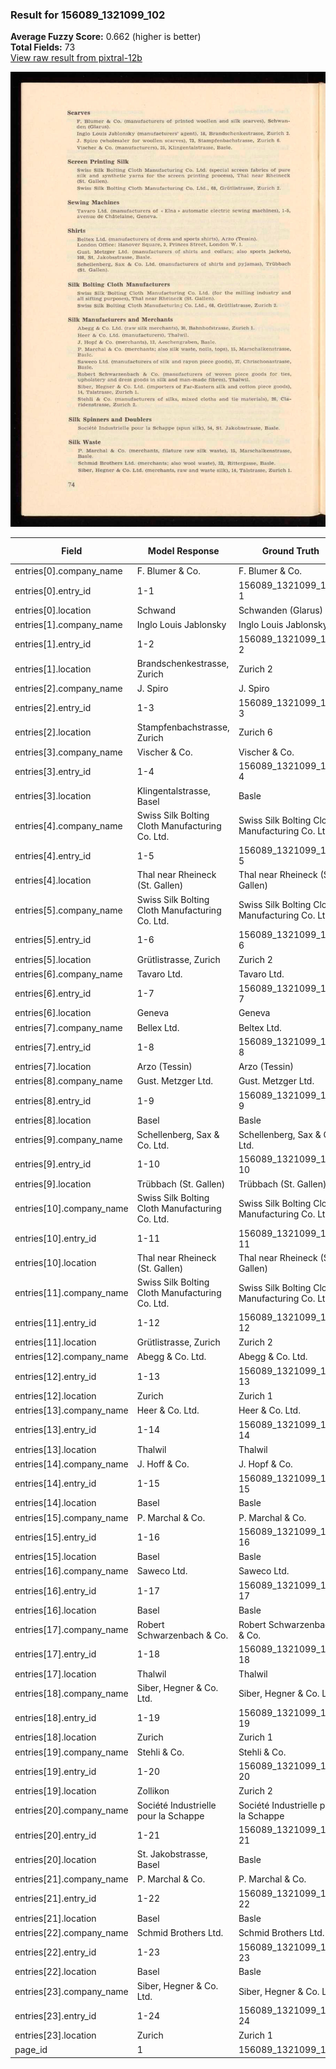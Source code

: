 ### Result for 156089_1321099_102
**Average Fuzzy Score:** 0.662 (higher is better)<br>
**Total Fields:** 73<br>
[View raw result from pixtral-12b](https://github.com/RISE-UNIBAS/humanities_data_benchmark/blob/main/results/2025-10-28/T0387/request_T0387_156089_1321099_102.json)

<img src="https://github.com/RISE-UNIBAS/humanities_data_benchmark/blob/main/benchmarks/company_lists/images/156089_1321099_102.jpg?raw=true" alt="156089_1321099_102" width="600px">

| Field | Model Response | Ground Truth | Fuzzy Score | Match |
|-------|----------------|--------------|-------------|-------|
| entries[0].company_name | F. Blumer & Co. | F. Blumer & Co. | 1.000 | ✅ |
| entries[0].entry_id | 1-1 | 156089_1321099_102-1 | 0.261 | ❌ |
| entries[0].location | Schwand | Schwanden (Glarus) | 0.560 | ❌ |
| entries[1].company_name | Inglo Louis Jablonsky | Inglo Louis Jablonsky | 1.000 | ✅ |
| entries[1].entry_id | 1-2 | 156089_1321099_102-2 | 0.261 | ❌ |
| entries[1].location | Brandschenkestrasse, Zurich | Zurich 2 | 0.343 | ❌ |
| entries[2].company_name | J. Spiro | J. Spiro | 1.000 | ✅ |
| entries[2].entry_id | 1-3 | 156089_1321099_102-3 | 0.261 | ❌ |
| entries[2].location | Stampfenbachstrasse, Zurich | Zurich 6 | 0.343 | ❌ |
| entries[3].company_name | Vischer & Co. | Vischer & Co. | 1.000 | ✅ |
| entries[3].entry_id | 1-4 | 156089_1321099_102-4 | 0.261 | ❌ |
| entries[3].location | Klingentalstrasse, Basel | Basle | 0.276 | ❌ |
| entries[4].company_name | Swiss Silk Bolting Cloth Manufacturing Co. Ltd. | Swiss Silk Bolting Cloth Manufacturing Co. Ltd. | 1.000 | ✅ |
| entries[4].entry_id | 1-5 | 156089_1321099_102-5 | 0.261 | ❌ |
| entries[4].location | Thal near Rheineck (St. Gallen) | Thal near Rheineck (St. Gallen) | 1.000 | ✅ |
| entries[5].company_name | Swiss Silk Bolting Cloth Manufacturing Co. Ltd. | Swiss Silk Bolting Cloth Manufacturing Co. Ltd. | 1.000 | ✅ |
| entries[5].entry_id | 1-6 | 156089_1321099_102-6 | 0.261 | ❌ |
| entries[5].location | Grütlistrasse, Zurich | Zurich 2 | 0.414 | ❌ |
| entries[6].company_name | Tavaro Ltd. | Tavaro Ltd. | 1.000 | ✅ |
| entries[6].entry_id | 1-7 | 156089_1321099_102-7 | 0.261 | ❌ |
| entries[6].location | Geneva | Geneva | 1.000 | ✅ |
| entries[7].company_name | Bellex Ltd. | Beltex Ltd. | 0.909 | ❌ |
| entries[7].entry_id | 1-8 | 156089_1321099_102-8 | 0.261 | ❌ |
| entries[7].location | Arzo (Tessin) | Arzo (Tessin) | 1.000 | ✅ |
| entries[8].company_name | Gust. Metzger Ltd. | Gust. Metzger Ltd. | 1.000 | ✅ |
| entries[8].entry_id | 1-9 | 156089_1321099_102-9 | 0.261 | ❌ |
| entries[8].location | Basel | Basle | 0.800 | ❌ |
| entries[9].company_name | Schellenberg, Sax & Co. Ltd. | Schellenberg, Sax & Co. Ltd. | 1.000 | ✅ |
| entries[9].entry_id | 1-10 | 156089_1321099_102-10 | 0.320 | ❌ |
| entries[9].location | Trübbach (St. Gallen) | Trübbach (St. Gallen) | 1.000 | ✅ |
| entries[10].company_name | Swiss Silk Bolting Cloth Manufacturing Co. Ltd. | Swiss Silk Bolting Cloth Manufacturing Co. Ltd. | 1.000 | ✅ |
| entries[10].entry_id | 1-11 | 156089_1321099_102-11 | 0.320 | ❌ |
| entries[10].location | Thal near Rheineck (St. Gallen) | Thal near Rheineck (St. Gallen) | 1.000 | ✅ |
| entries[11].company_name | Swiss Silk Bolting Cloth Manufacturing Co. Ltd. | Swiss Silk Bolting Cloth Manufacturing Co. Ltd. | 1.000 | ✅ |
| entries[11].entry_id | 1-12 | 156089_1321099_102-12 | 0.320 | ❌ |
| entries[11].location | Grütlistrasse, Zurich | Zurich 2 | 0.414 | ❌ |
| entries[12].company_name | Abegg & Co. Ltd. | Abegg & Co. Ltd. | 1.000 | ✅ |
| entries[12].entry_id | 1-13 | 156089_1321099_102-13 | 0.320 | ❌ |
| entries[12].location | Zurich | Zurich 1 | 0.857 | ❌ |
| entries[13].company_name | Heer & Co. Ltd. | Heer & Co. Ltd. | 1.000 | ✅ |
| entries[13].entry_id | 1-14 | 156089_1321099_102-14 | 0.320 | ❌ |
| entries[13].location | Thalwil | Thalwil | 1.000 | ✅ |
| entries[14].company_name | J. Hoff & Co. | J. Hopf & Co. | 0.923 | ✅ |
| entries[14].entry_id | 1-15 | 156089_1321099_102-15 | 0.320 | ❌ |
| entries[14].location | Basel | Basle | 0.800 | ❌ |
| entries[15].company_name | P. Marchal & Co. | P. Marchal & Co. | 1.000 | ✅ |
| entries[15].entry_id | 1-16 | 156089_1321099_102-16 | 0.320 | ❌ |
| entries[15].location | Basel | Basle | 0.800 | ❌ |
| entries[16].company_name | Saweco Ltd. | Saweco Ltd. | 1.000 | ✅ |
| entries[16].entry_id | 1-17 | 156089_1321099_102-17 | 0.320 | ❌ |
| entries[16].location | Basel | Basle | 0.800 | ❌ |
| entries[17].company_name | Robert Schwarzenbach & Co. | Robert Schwarzenbach & Co. | 1.000 | ✅ |
| entries[17].entry_id | 1-18 | 156089_1321099_102-18 | 0.320 | ❌ |
| entries[17].location | Thalwil | Thalwil | 1.000 | ✅ |
| entries[18].company_name | Siber, Hegner & Co. Ltd. | Siber, Hegner & Co. Ltd. | 1.000 | ✅ |
| entries[18].entry_id | 1-19 | 156089_1321099_102-19 | 0.320 | ❌ |
| entries[18].location | Zurich | Zurich 1 | 0.857 | ❌ |
| entries[19].company_name | Stehli & Co. | Stehli & Co. | 1.000 | ✅ |
| entries[19].entry_id | 1-20 | 156089_1321099_102-20 | 0.320 | ❌ |
| entries[19].location | Zollikon | Zurich 2 | 0.250 | ❌ |
| entries[20].company_name | Société Industrielle pour la Schappe | Société Industrielle pour la Schappe | 1.000 | ✅ |
| entries[20].entry_id | 1-21 | 156089_1321099_102-21 | 0.320 | ❌ |
| entries[20].location | St. Jakobstrasse, Basel | Basle | 0.286 | ❌ |
| entries[21].company_name | P. Marchal & Co. | P. Marchal & Co. | 1.000 | ✅ |
| entries[21].entry_id | 1-22 | 156089_1321099_102-22 | 0.320 | ❌ |
| entries[21].location | Basel | Basle | 0.800 | ❌ |
| entries[22].company_name | Schmid Brothers Ltd. | Schmid Brothers Ltd. | 1.000 | ✅ |
| entries[22].entry_id | 1-23 | 156089_1321099_102-23 | 0.320 | ❌ |
| entries[22].location | Basel | Basle | 0.800 | ❌ |
| entries[23].company_name | Siber, Hegner & Co. Ltd. | Siber, Hegner & Co. Ltd. | 1.000 | ✅ |
| entries[23].entry_id | 1-24 | 156089_1321099_102-24 | 0.320 | ❌ |
| entries[23].location | Zurich | Zurich 1 | 0.857 | ❌ |
| page_id | 1 | 156089_1321099_102 | 0.105 | ❌ |
